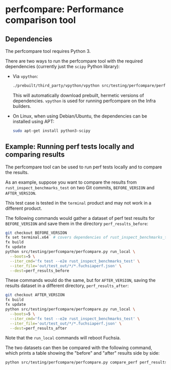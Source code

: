 # perfcompare: Performance comparison tool

## Dependencies

The perfcompare tool requires Python 3.

There are two ways to run the perfcompare tool with the required
dependencies (currently just the `scipy` Python library):

* Via `vpython`:

  ```sh
  ./prebuilt/third_party/vpython/vpython src/testing/perfcompare/perfcompare.py
  ```

  This will automatically download prebuilt, hermetic versions of
  dependencies.  `vpython` is used for running perfcompare on the
  Infra builders.

* On Linux, when using Debian/Ubuntu, the dependencies can be
  installed using APT:

  ```sh
  sudo apt-get install python3-scipy
  ```

## Example: Running perf tests locally and comparing results

The perfcompare tool can be used to run perf tests locally and to
compare the results.

As an example, suppose you want to compare the results from
`rust_inspect_benchmarks_test` on two Git commits,
`BEFORE_VERSION` and `AFTER_VERSION`.

This test case is tested in the `terminal` product and may not work in
a different product.

The following commands would gather a dataset of perf test results for
`BEFORE_VERSION` and save them in the directory `perf_results_before`:

```sh
git checkout BEFORE_VERSION
fx set terminal.x64  # covers dependencies of rust_inspect_benchmarks_test
fx build
fx update
python src/testing/perfcompare/perfcompare.py run_local \
  --boots=5 \
  --iter_cmd='fx test --e2e rust_inspect_benchmarks_test' \
  --iter_file='out/test_out/*/*.fuchsiaperf.json' \
  --dest=perf_results_before
```

These commands would do the same, but for `AFTER_VERSION`, saving the
results dataset in a different directory, `perf_results_after`:

```sh
git checkout AFTER_VERSION
fx build
fx update
python src/testing/perfcompare/perfcompare.py run_local \
  --boots=5 \
  --iter_cmd='fx test --e2e rust_inspect_benchmarks_test' \
  --iter_file='out/test_out/*/*.fuchsiaperf.json' \
  --dest=perf_results_after
```

Note that the `run_local` commands will reboot Fuchsia.

The two datasets can then be compared with the following command,
which prints a table showing the "before" and "after" results side by
side:

```sh
python src/testing/perfcompare/perfcompare.py compare_perf perf_results_before perf_results_after
```

